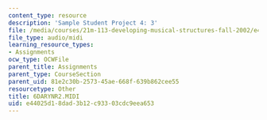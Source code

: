 ```yaml
---
content_type: resource
description: 'Sample Student Project 4: 3'
file: /media/courses/21m-113-developing-musical-structures-fall-2002/e44025d18dad3b12c93303cdc9eea653_6DARYNR2.MIDI
file_type: audio/midi
learning_resource_types:
- Assignments
ocw_type: OCWFile
parent_title: Assignments
parent_type: CourseSection
parent_uid: 81e2c30b-2573-45ae-668f-639b862cee55
resourcetype: Other
title: 6DARYNR2.MIDI
uid: e44025d1-8dad-3b12-c933-03cdc9eea653
---
```

